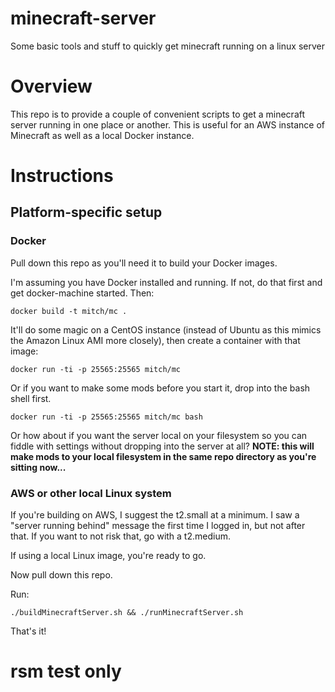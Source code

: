 # minecraft-server
Some basic tools and stuff to quickly get minecraft running on a linux server

# Overview

This repo is to provide a couple of convenient scripts to get a minecraft server running in
one place or another. This is useful for an AWS instance of Minecraft as well as a local
Docker instance.

# Instructions

## Platform-specific setup

### Docker

Pull down this repo as you'll need it to build your Docker images.

I'm assuming you have Docker installed and running. If not, do that first and get docker-machine started. Then:

    docker build -t mitch/mc .

It'll do some magic on a CentOS instance (instead of Ubuntu as this mimics the Amazon Linux AMI more closely), then
create a container with that image:

    docker run -ti -p 25565:25565 mitch/mc

Or if you want to make some mods before you start it, drop into the bash shell first.

    docker run -ti -p 25565:25565 mitch/mc bash

Or how about if you want the server local on your filesystem so you can fiddle with settings without dropping into
the server at all? **NOTE: this will make mods to your local filesystem in the same repo directory as you're sitting now...**

### AWS or other local Linux system

If you're building on AWS, I suggest the t2.small at a minimum. I saw a "server running behind" message the first
time I logged in, but not after that. If you want to not risk that, go with a t2.medium.

If using a local Linux image, you're ready to go.

Now pull down this repo.

Run:

    ./buildMinecraftServer.sh && ./runMinecraftServer.sh

That's it!

# rsm test only

